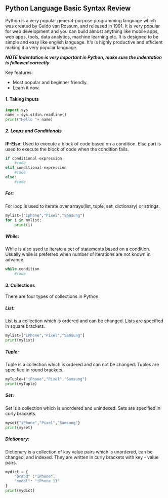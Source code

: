 ## Python Language Basic Syntax Review
Python is a very popular general-purpose programming language which was created by Guido van Rossum, and released in 1991. It is very popular for web development and you can build almost anything like mobile apps, web apps, tools, data analytics, machine learning etc. It is designed to be simple and easy like english language. It's is highly productive and efficient making it a very popular language.

***NOTE Indentation is very important in Python, make sure the indentation is followed correctly***


Key features:

- Most popular and beginner friendly.
- Learn it now.

#### 1. Taking inputs

````python
import sys
name = sys.stdin.readline()
print("Hello "+ name)
````

##### 2. Loops and Conditionals




**IF-Else**: 
Used to execute a block of code based on a condition. Else part is used to execute the block of code when the condition fails.

````python
if conditional-expression
    #code
elif conditional-expression
    #code
else:
    #code
````
##### For:

For loop is used to iterate over arrays(list, tuple, set, dictionary) or strings.

`````python
mylist=("Iphone","Pixel","Samsung")
for i in mylist:
    print(i)
`````

##### While:

While is also used to iterate a set of statements based on a condition. Usually while is preferred when number of iterations are not known in advance.

````python
while condition  
    #code 
````

#### 3. Collections
There are four types of collections in Python.

##### List:
List is a collection which is ordered and can be changed. Lists are specified in square brackets.

````python
mylist=["iPhone","Pixel","Samsung"]
print(mylist)
````

##### Tuple:
Tuple is a collection which is ordered and can not be changed. Tuples are specified in round brackets.

````python
myTuple=("iPhone","Pixel","Samsung")
print(myTuple)
````
##### Set:
Set is a collection which is unordered and unindexed. Sets are specified in curly brackets.

````python
myset{"iPhone","Pixel","Samsung"}
print{myset}
````

##### Dictionary:
Dictionary is a collection of key value pairs which is unordered, can be changed, and indexed. They are written in curly brackets with key - value pairs.

````python
mydict = {
    "brand" :"iPhone",
    "model": "iPhone 11"
}
print(mydict)
````
